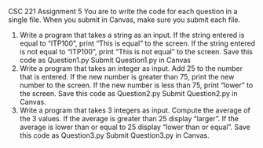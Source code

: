 CSC 221 Assignment 5
You are to write the code for each question in a single file. When you submit in Canvas, make
sure you submit each file.
1. Write a program that takes a string as an input. If the string entered is equal to
“ITP100”, print “This is equal” to the screen. If the string entered is not equal to
“ITP100”, print “This is not equal” to the screen.
Save this code as Question1.py
Submit Question1.py in Canvas
2. Write a program that takes an integer as input. Add 25 to the number that is entered. If
the new number is greater than 75, print the new number to the screen. If the new
number is less than 75, print “lower” to the screen.
Save this code as Question2.py
Submit Question2.py in Canvas.
3. Write a program that takes 3 integers as input. Compute the average of the 3 values. If
the average is greater than 25 display “larger”. If the average is lower than or equal to
25 display “lower than or equal”.
Save this code as Question3.py
Submit Question3.py in Canvas. 

